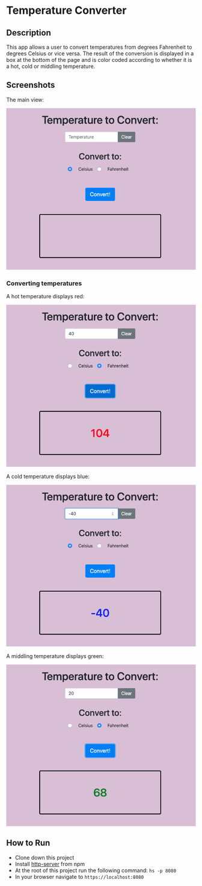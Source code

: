 # Temperature Converter

## Description
This app allows a user to convert temperatures from degrees Fahrenheit to degrees Celsius or vice versa.  The result of the conversion is displayed in a box at the bottom of the page and is color coded according to whether it is a hot, cold or middling temperature.

## Screenshots
The main view:

![Main View](https://raw.githubusercontent.com/jthielman/temperature-converter/master/screenshots/main_view.png)

### Converting temperatures
A hot temperature displays red:

![A hot temperature converted](https://raw.githubusercontent.com/jthielman/temperature-converter/master/screenshots/hot.png)

A cold temperature displays blue:

![A cold temperature converted](https://raw.githubusercontent.com/jthielman/temperature-converter/master/screenshots/cold.png)

A middling temperature displays green:

![A middling temperature converted](https://raw.githubusercontent.com/jthielman/temperature-converter/master/screenshots/middling.png)

## How to Run
- Clone down this project
- Install [http-server](https://www.npmjs.com/package/http-server) from npm
- At the root of this project run the following command: `hs -p 8080`
- In your browser navigate to `https://localhost:8080`
